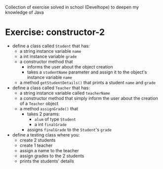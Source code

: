 Collection of exercise solved in school (Develhope) to deepen my knowledge of Java

# Exercise: constructor-2
* define a class called `Student` that has:
  * a string instance variable `name`
  * a int instance variable `grade`
  * a constructor method that
    * informs the user about the object creation
    * takes a `studentName` parameter and assign it to the object's instance variable `name`
  * a method `getStudentDetails()` that prints a student `name` and `grade`
* define a class called `Teacher` that has:
  * a string instance variable called `teacherName`
  * a constructor method that simply inform the user about the creation of a `Teacher` object
  * a method `assignGrade()` that
    * takes 2 params:
      * `alum` of type `Student`
      * a int `finalGrade`
    * assigns `finalGrade` to the `Student`'s `grade`
* define a testing class where you:
  * create 2 students
  * create 1 teacher
  * assign a name to the teacher
  * assign grades to the 2 students
  * prints the students' details
